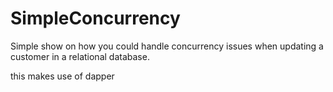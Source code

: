 # SimpleConcurrency
Simple show on how you could handle concurrency issues when updating a customer in
a relational database.

this makes use of dapper
